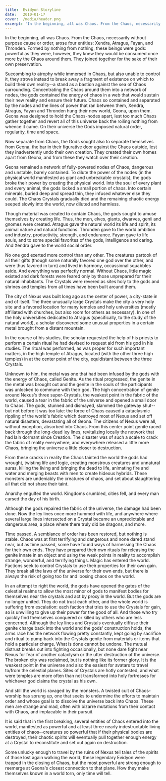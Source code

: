 ```yaml
---
title:  Evidyon Storyline
date:   2010-01-17
cover:  /media/header.png
excerpt: 'In the beginning, all was Chaos. From the Chaos, necessarily without purpose cause or order, arose four entities: Xendra, Atragus, Fayan, and Thronden. Formed by nothing from nothing, these beings were gods. Powerful as they were, however, they knew they would be consumed once more by the Chaos around them. They joined together for the sake of their own preservation...'
---
```

In the beginning, all was Chaos. From the Chaos, necessarily without purpose cause or order, arose four entities: Xendra, Atragus, Fayan, and Thronden. Formed by nothing from nothing, these beings were gods: powerful as they were, however, they knew they would be consumed once more by the Chaos around them. They joined together for the sake of their own preservation.

Succombing to atrophy while immersed in Chaos, but also unable to control it, they strove instead to break away a fragment of existence on which to build their own reality--a stand as a bastion against the sea of Chaos surrounding. Concentrating the Chaos around them into a network of nodes, the gods contained the energy of chaos in a web that would sustain their new reality and ensure their future. Chaos so contained and separated by the nodes and the lines of power that ran between them, Xendra, Atragus, Fayan and Thronden hung their new world, Geona, upon them. Geona was designed to hold the Chaos-nodes apart, lest too much Chaos gather together and revert all of this universe back the roiling nothing from whence it came. On their universe the Gods imposed natural order, regularity, time and space.

Now separate from Chaos, the Gods sought also to separate themselves from Geona, the bar in their figurative door against the Chaos outside, lest they inadvertently undo their own creation. They created their own homes apart from Geona, and from these they watch over their creation.

Geona remained a network of fully-powered nodes of Chaos, dangerous and unstable, barely contained. To dilute the power of the nodes (in the physical world manifested as giant and unbreakable crystals), the gods broke their power by creating the physical world. Into the soul of every plant and every animal, the gods locked a small portion of chaos. Into certain minerals, buried deep and spread thin, they infused whatever else they could. The Chaos Crystals gradually died and the remaining chaotic energy seeped slowly into the world, now diluted and harmless.

Though material was created to contain Chaos, the gods sought to amuse themselves by creating life. Thus, the men, elves, giants, dwarves, genii and gnomes were created. Atragus gave the natural world its life and spirit, its animal nature and natural functions. Thronden gave to the world ambition and industry, productivity, strength, and endurance. Fayan gave to life souls, and to some special favorites of the gods, intelligence and caring. And Xendra gave to the world social order.

No one god exerted more control than any other. The creatures partook of all their gifts (though some naturally favored one god over the other, and were thus favored in turn) and lived in harmony, occassional squabbles aside. And everything was perfectly normal. Without Chaos, little magic existed and dark forests were feared only by those unprepared for their natural inhabitants. The Crystals were revered as sites holy to the gods and shrines and temples from all times have been built around them.

The city of Nexus was built long ago as the center of power, a city-state in and of itself. The three unusually large Crystals make the city a very holy site and a favored location for many temples and holy universities (mostly affiliated with churches, but also room for others as necessary). In one of the holy universities dedicated to Atragus (specifically, to the study of the natural world), a scholar discovered some unusual properties in a certain metal brought from a distant mountain.

In the course of his studies, the scholar requested the help of his priests to perform a certain ritual he had devised to request aid from his god in his studies. The ritual was performed, as was proper for such important matters, in the high temple of Atragus, located (with the other three high temples) in at the center point of the city, equidistant between the three Crystals.

Unknown to him, the metal was one that had been infused by the gods with the energy of Chaos, called Genite. As the ritual progressed, the genite in the metal was brought out and the genite in the souls of the participants was unlocked to commune with their god. The high concentration of genite around Nexus's three super-Crystals, the weakest point in the fabric of the world, caused a tear in the fabric of the universe and opened a small door to Chaos. The gods, stunned and dismayed, slammed the gateway shut--but not before it was too late: the force of Chaos caused a cataclysmic rippling of the world's fabric which destroyed most of Nexus and set off natural disasters, devastating all of Geona. The citizens of Nexus were all, without exception, absorbed into Chaos. From this center point genite raced back through the long-dead ley lines, revitalizing locally the network that had lain dormant since Creation. The disaster was of such a scale to crack the fabric of reality everywhere, and everywhere released a little more Chaos, bringing the universe a little closer to destruction.

From these cracks in reality the Chaos tainted the world the gods had wrought, twisting life and logic, creating monstrous creatures and unnatural auras, killing the living and bringing the dead to life, animating fire and water and merging beasts with men to create hideous hybrids. These monsters are undeniably the creatures of chaos, and set about slaughtering all that did not share their taint.

Anarchy engulfed the world. Kingdoms crumbled, cities fell, and every man cursed the day of his birth.

Although the gods repaired the fabric of the universe, the damage had been done. Now the ley lines once more hummed with life, and anywhere where several large lines intersected on a Crystal became an unpredictable and dangerous area, a place where there truly did be dragons, and more.

Time passed. A semblance of order has been restored, but nothing is stable. Chaos was at first terrifying and dangerous and none dared stand near, but as time passed, some have found ways of harnessing the Chaos for their own ends. They have prepared their own rituals for releasing the genite innate in an object and using the weak points in reality to accomplish strange, wonderful, and terrifying things. Magic has entered the world. Factions seek to control Crystals to use their properties for their own gain. They break all the laws of the universe for their own ends, but there is always the risk of going too far and loosing chaos on the world.

In an attempt to right the world, the gods have opened the gates of the celestial realms to allow the most minor of gods to manifest bodies for themselves near the crystals and act by proxy in the world. But the gods are no longer united. They do not trust each other, and the whole world is suffering from escalation: each faction that tries to use the Crystals for gain, so is unwilling to give up their power for the good of all. And those who try quickly find themselves conquered or killed by others who are less concerned. Although the ley lines and Crystals eventually diffuse their genite charge back into the world and the gods' construction holds, the arms race has the network flowing pretty constantly, kept going by sacrifice and ritual to pump back into the Crystals genite from materials or items that hold a particular charge. What is done cannot be undone. The mutual distrust breaks out into fighting occasionally, but none dare fight near Nexus for fear of another cataclysm or the utter destruction of the universe. The broken city was reclaimed, but is nothing like its former glory. It is the weakest point in the universe and also the easiest for avatars to travel to/from the celestial planes. Sites of Crystals are hotly contested, and what were temples are more often than not transformed into holy fortresses for whichever god claims the crystal as his own.

And still the world is ravaged by the monsters. A twisted cult of Chaos-worship has sprung up, one that seeks to undermine the efforts to maintain order and whose goal is to dissolve the universe back into Chaos. These men are strange and mad, often with bizarre mutations from their contact with Chaos, and implacable in their pursuit.

It is said that in the first breaking, several entities of Chaos entered into the world, manifested as powerful and at least three nearly indestructable living entities of chaos--creatures so powerful that if their physical bodies are destroyed, their chaotic spirits will eventually pull together enough energy at a Crystal to reconstitute and set out again on destruction.

Some unlucky enough to travel by the ruins of Nexus tell tales of the spirits of those lost again walking the world; these legendary Evidyon were trapped in the closing of Chaos, but the most powerful are strong enough to reemerge at Geona's closest connection to that plane. How they make themselves known in a world torn, only time will tell.